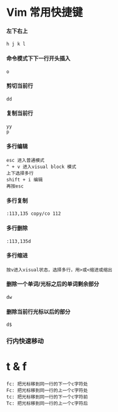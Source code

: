 # Vim 常用快捷键
#### 左下右上
```
h j k l
```
#### 命令模式下下一行开头插入
```
o
```
#### 剪切当前行
```
dd
```
#### 复制当前行
```
yy
p
```
#### 多行编辑
```
esc 进入普通模式
^ + v 进入visual block 模式
上下选择多行
shift + i 编辑
再按esc
```
#### 多行复制
```
:113,135 copy/co 112
```
#### 多行删除
```
:113,135d
```
#### 多行缩进
```
按v进入visual状态，选择多行，用>或<缩进或缩出
```
#### 删除一个单词/光标之后的单词剩余部分
```
dw
```
#### 删除当前行光标以后的部分
```
d$
```
### 行内快速移动
###
# t & f
```
fc: 把光标移到同一行的下一个c字符处
Fc: 把光标移到同一行的上一个c字符处
tc: 把光标移到同一行的下一个c字符前
Tc: 把光标移到同一行的上一个c字符后
```

